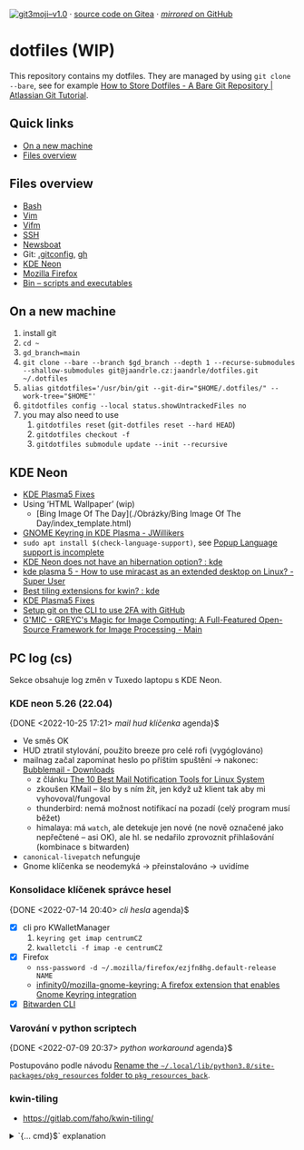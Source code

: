 [![git3moji–v1.0](https://img.shields.io/badge/git3moji–v1.0-%E2%9A%A1%EF%B8%8F%F0%9F%90%9B%F0%9F%93%BA%F0%9F%91%AE%F0%9F%94%A4-fffad8.svg?style=flat-square)](https://robinpokorny.github.io/git3moji/)
 · [source code on Gitea](https://gitea.jaandrle.cz/jaandrle/dotfiles)
 · [*mirrored* on GitHub](https://github.com/jaandrle/dotfiles)

# dotfiles **(WIP)**
This repository contains my dotfiles. They are managed by using `git clone --bare`,
see for example [How to Store Dotfiles - A Bare Git Repository \| Atlassian Git Tutorial](https://www.atlassian.com/git/tutorials/dotfiles).

## Quick links
- [On a new machine](#on-a-new-machine)
- [Files overview](#files-overview)

## Files overview
- [Bash](./.bash/README.md)
- [Vim](./.vim/README.md)
- [Vifm](./.config/vifm/README.md)
- [SSH](./.ssh/README.md)
- [Newsboat](./.newsboat/README.md)
- Git: [.gitconfig](./.gitconfig), [gh](./.config/gh/config.yml)
- [KDE Neon](#kde-neon)
- [Mozilla Firefox](./.mozilla/firefox/README.md)
- [Bin – scripts and executables](./bin/README.md)

## On a new machine
1. install git
1. `cd ~`
1. `gd_branch=main`
1. `git clone --bare --branch $gd_branch --depth 1 --recurse-submodules --shallow-submodules git@jaandrle.cz:jaandrle/dotfiles.git ~/.dotfiles`
1. `alias gitdotfiles='/usr/bin/git --git-dir="$HOME/.dotfiles/" --work-tree="$HOME"'`
1. `gitdotfiles config --local status.showUntrackedFiles no`
1. you may also need to use
	1. `gitdotfiles reset` (`git-dotfiles reset --hard HEAD`)
	1. `gitdotfiles checkout -f`
	1. `gitdotfiles submodule update --init --recursive`

## KDE Neon
- [KDE Plasma5 Fixes](https://zren.github.io/kde/)
- Using ‘HTML Wallpaper’ (wip)
	- [Bing Image Of The Day](./Obrázky/Bing Image Of The Day/index_template.html)
- [GNOME Keyring in KDE Plasma - JWillikers](https://www.jwillikers.com/gnome-keyring-in-kde-plasma)
- `sudo apt install $(check-language-support)`, see [Popup Language support is incomplete](http://unix.stackexchange.com/questions/421066/ddg#421079)
- [KDE Neon does not have an hibernation option? : kde](https://www.reddit.com/r/kde/comments/6n5m49/kde_neon_does_not_have_an_hibernation_option/dk7hd8v/)
- [kde plasma 5 - How to use miracast as an extended desktop on Linux? - Super User](https://superuser.com/questions/1160078/how-to-use-miracast-as-an-extended-desktop-on-linux)
- [Best tiling extensions for kwin? : kde](https://www.reddit.com/r/kde/comments/qgsv2u/best_tiling_extensions_for_kwin/?sort=new)
- [KDE Plasma5 Fixes](https://zren.github.io/kde/)
- [Setup git on the CLI to use 2FA with GitHub](https://gist.github.com/ateucher/4634038875263d10fb4817e5ad3d332f)
- [G'MIC - GREYC's Magic for Image Computing: A Full-Featured Open-Source Framework for Image Processing - Main](https://gmic.eu/)


## PC log (cs)
Sekce obsahuje log změn v Tuxedo laptopu s KDE Neon.

### KDE neon 5.26 (22.04)
{DONE <2022-10-25 17:21> *mail* *hud* *klíčenka* agenda}$

- Ve směs OK
- HUD ztratil stylování, použito breeze pro celé rofi (vygóglováno)
- mailnag začal zapomínat heslo po příštím spuštění → nakonec: [Bubblemail - Downloads](http://bubblemail.free.fr/downloads)
	- z článku [The 10 Best Mail Notification Tools for Linux System](https://www.ubuntupit.com/best-mail-notification-tools-for-linux/)
	- zkoušen KMail – šlo by s ním žít, jen když už klient tak aby mi vyhovoval/fungoval
	- thunderbird: nemá možnost notifikací na pozadí (celý program musí běžet)
	- himalaya: má `watch`, ale detekuje jen nové (ne nově označené jako nepřečtené – asi OK), ale hl. se nedařilo zprovoznit přihlašování (kombinace s bitwarden)
- `canonical-livepatch` nefunguje
- Gnome klíčenka se neodemyká → přeinstalováno → uvidíme

### Konsolidace klíčenek správce hesel
{DONE <2022-07-14 20:40> *cli* *hesla* agenda}$

- [x] cli pro KWalletManager
	1. `keyring get imap centrumCZ`
	1. `kwalletcli -f imap -e centrumCZ`
- [x] Firefox
	- `nss-password -d ~/.mozilla/firefox/ezjfn8hg.default-release NAME`
	- [infinity0/mozilla-gnome-keyring: A firefox extension that enables Gnome Keyring integration](https://github.com/infinity0/mozilla-gnome-keyring)
- [x] [Bitwarden CLI](https://bitwarden.com/help/cli/)

### Varování v python scriptech
{DONE <2022-07-09 20:37> *python* *workaround* agenda}$

Postupováno podle návodu [Rename the `~/.local/lib/python3.8/site-packages/pkg_resources` folder to `pkg_resources_back`](https://askubuntu.com/a/1398073).

### kwin-tiling
- https://gitlab.com/faho/kwin-tiling/


<details>
<summary>`{… cmd}$` explanation</summary>

This is [mdexpr](https://github.com/jaandrle/mdexpr) syntax. This document uses:
- {use [agenda](https://github.com/jaandrle/mdexpr-agenda) with states=TODO,NEXT|DONE mdexpr}$

</details>
